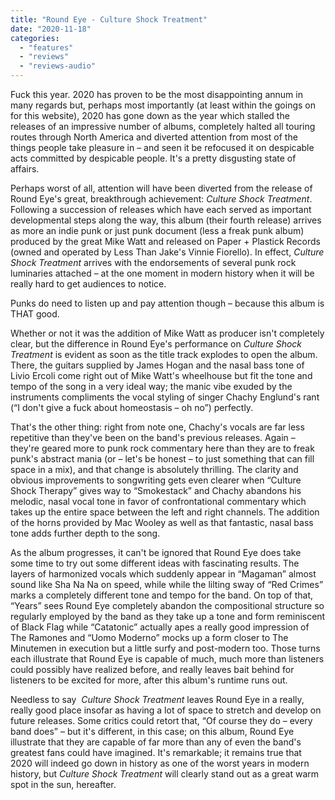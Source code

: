 ```yaml
---
title: "Round Eye - Culture Shock Treatment"
date: "2020-11-18"
categories: 
  - "features"
  - "reviews"
  - "reviews-audio"
---
```


Fuck this year. 2020 has proven to be the most disappointing annum in many regards but, perhaps most importantly (at least within the goings on for this website), 2020 has gone down as the year which stalled the releases of an impressive number of albums, completely halted all touring routes through North America and diverted attention from most of the things people take pleasure in – and seen it be refocused it on despicable acts committed by despicable people. It's a pretty disgusting state of affairs.

Perhaps worst of all, attention will have been diverted from the release of Round Eye's great, breakthrough achievement: _Culture Shock Treatment_. Following a succession of releases which have each served as important developmental steps along the way, this album (their fourth release) arrives as more an indie punk or just punk document (less a freak punk album) produced by the great Mike Watt and released on Paper + Plastick Records (owned and operated by Less Than Jake's Vinnie Fiorello). In effect, _Culture Shock Treatment_ arrives with the endorsements of several punk rock luminaries attached – at the one moment in modern history when it will be really hard to get audiences to notice.

Punks do need to listen up and pay attention though – because this album is THAT good.

Whether or not it was the addition of Mike Watt as producer isn't completely clear, but the difference in Round Eye's performance on _Culture Shock Treatment_ is evident as soon as the title track explodes to open the album. There, the guitars supplied by James Hogan and the nasal bass tone of Livio Ercoli come right out of Mike Watt's wheelhouse but fit the tone and tempo of the song in a very ideal way; the manic vibe exuded by the instruments compliments the vocal styling of singer Chachy Englund's rant (“I don't give a fuck about homeostasis – oh no”) perfectly.

That's the other thing: right from note one, Chachy's vocals are far less repetitive than they've been on the band's previous releases. Again – they're geared more to punk rock commentary here than they are to freak punk's abstract mania (or – let's be honest – to just something that can fill space in a mix), and that change is absolutely thrilling. The clarity and obvious improvements to songwriting gets even clearer when “Culture Shock Therapy” gives way to “Smokestack” and Chachy abandons his melodic, nasal vocal tone in favor of confrontational commentary which takes up the entire space between the left and right channels. The addition of the horns provided by Mac Wooley as well as that fantastic, nasal bass tone adds further depth to the song.

As the album progresses, it can't be ignored that Round Eye does take some time to try out some different ideas with fascinating results. The layers of harmonized vocals which suddenly appear in “Magaman” almost sound like Sha Na Na on speed, while while the lilting sway of “Red Crimes” marks a completely different tone and tempo for the band. On top of that, “Years” sees Round Eye completely abandon the compositional structure so regularly employed by the band as they take up a tone and form reminiscent of Black Flag while “Catatonic” actually apes a really good impression of The Ramones and “Uomo Moderno” mocks up a form closer to The Minutemen in execution but a little surfy and post-modern too. Those turns each illustrate that Round Eye is capable of much, much more than listeners could possibly have realized before, and really leaves bait behind for listeners to be excited for more, after this album's runtime runs out.

Needless to say  _Culture Shock Treatment_ leaves Round Eye in a really, really good place insofar as having a lot of space to stretch and develop on future releases. Some critics could retort that, “Of course they do – every band does” – but it's different, in this case; on this album, Round Eye illustrate that they are capable of far more than any of even the band's greatest fans could have imagined. It's remarkable; it remains true that 2020 will indeed go down in history as one of the worst years in modern history, but _Culture Shock Treatment_ will clearly stand out as a great warm spot in the sun, hereafter.
